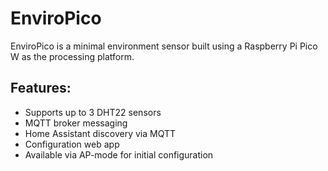 # EnviroPico

EnviroPico is a minimal environment sensor built using a Raspberry Pi Pico W as the processing platform. 

## Features:

* Supports up to 3 DHT22 sensors
* MQTT broker messaging
* Home Assistant discovery via MQTT
* Configuration web app 
* Available via AP-mode for initial configuration 
